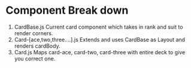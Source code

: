 # Component Break down

1. CardBase.js
   Current card component which takes in rank and suit to render corners.
2. Card-[ace,two,three....].js
   Extends and uses CardBase as Layout and renders cardBody.
3. Card.js
   Maps card-ace, card-two, card-three with entire deck to give you correct one.
